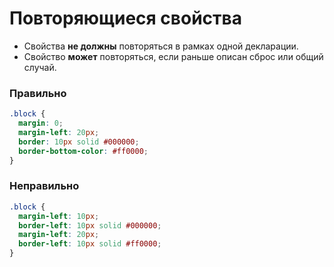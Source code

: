 # Повторяющиеся свойства

- Свойства **не должны** повторяться в рамках одной декларации.
- Свойство **может** повторяться, если раньше описан сброс или общий случай.

### Правильно

```css
.block {
  margin: 0;
  margin-left: 20px;
  border: 10px solid #000000;
  border-bottom-color: #ff0000;
}
```

### Неправильно

```css
.block {
  margin-left: 10px;
  border-left: 10px solid #000000;
  margin-left: 20px;
  border-left: 10px solid #ff0000;
}
```

